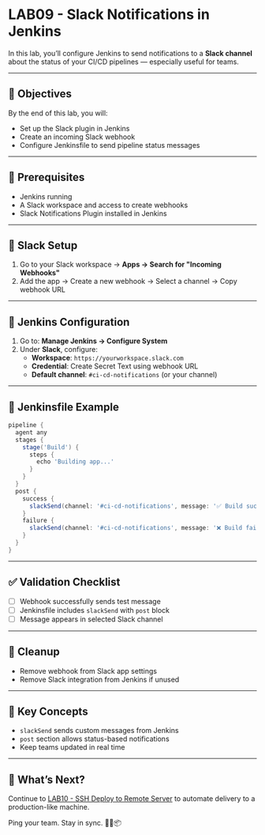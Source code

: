 # LAB09 - Slack Notifications in Jenkins

In this lab, you’ll configure Jenkins to send notifications to a **Slack channel** about the status of your CI/CD pipelines — especially useful for teams.

---

## 🎯 Objectives

By the end of this lab, you will:
- Set up the Slack plugin in Jenkins
- Create an incoming Slack webhook
- Configure Jenkinsfile to send pipeline status messages

---

## 🧰 Prerequisites

- Jenkins running
- A Slack workspace and access to create webhooks
- Slack Notifications Plugin installed in Jenkins

---

## 🚀 Slack Setup

1. Go to your Slack workspace → **Apps → Search for "Incoming Webhooks"**
2. Add the app → Create a new webhook → Select a channel → Copy webhook URL

---

## 🔧 Jenkins Configuration

1. Go to: **Manage Jenkins → Configure System**
2. Under **Slack**, configure:
   - **Workspace**: `https://yourworkspace.slack.com`
   - **Credential**: Create Secret Text using webhook URL
   - **Default channel**: `#ci-cd-notifications` (or your channel)

---

## 📄 Jenkinsfile Example
```groovy
pipeline {
  agent any
  stages {
    stage('Build') {
      steps {
        echo 'Building app...'
      }
    }
  }
  post {
    success {
      slackSend(channel: '#ci-cd-notifications', message: '✅ Build succeeded')
    }
    failure {
      slackSend(channel: '#ci-cd-notifications', message: '❌ Build failed')
    }
  }
}
```

---

## ✅ Validation Checklist

- [ ] Webhook successfully sends test message
- [ ] Jenkinsfile includes `slackSend` with `post` block
- [ ] Message appears in selected Slack channel

---

## 🧹 Cleanup
- Remove webhook from Slack app settings
- Remove Slack integration from Jenkins if unused

---

## 🧠 Key Concepts

- `slackSend` sends custom messages from Jenkins
- `post` section allows status-based notifications
- Keep teams updated in real time

---

## 🔁 What’s Next?
Continue to [LAB10 - SSH Deploy to Remote Server](../LAB10-SSH-Remote-Deploy/) to automate delivery to a production-like machine.

Ping your team. Stay in sync. 📣💬📦

